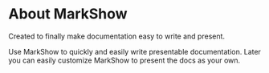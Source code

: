 # About MarkShow

Created to finally make documentation easy to write and present.

Use MarkShow to quickly and easily write presentable documentation. Later you can easily customize MarkShow to present the docs as your own.